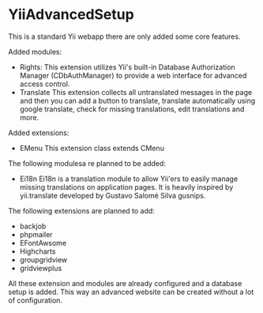 YiiAdvancedSetup
================

This is a standard Yii webapp there are only added some core features.

Added modules:
- Rights:
  This extension utilizes Yii's built-in Database Authorization Manager (CDbAuthManager) to provide a web interface for advanced access control.
- Translate
  This extension collects all untranslated messages in the page and then you can add a button to translate, translate automatically using google translate, check for missing translations, edit translations and more.
  
Added extensions:
- EMenu
  This extension class extends CMenu

The following modulesa re planned to be added:
- Ei18n
  Ei18n is a translation module to allow Yii'ers to easily manage missing translations on application pages. It is heavily inspired by yii.translate developed by Gustavo Salomé Silva gusnips.
  
The following extensions are planned to add:
- backjob
- phpmailer
- EFontAwsome
- Highcharts
- groupgridview
- gridviewplus


All these extension and modules are already configured and a database setup is added. This way an advanced website can be created without a lot of configuration.
